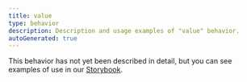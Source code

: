 ```yaml
---
title: value
type: behavior
description: Description and usage examples of "value" behavior.
autoGenerated: true
---
```


This behavior has not yet been described in detail, but you can see examples of use in our [Storybook](/storybook).
